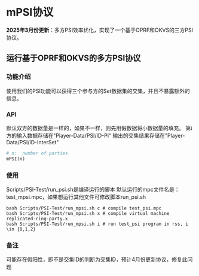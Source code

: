 # mPSI协议

**2025年3月份更新**：多方PSI效率优化，实现了一个基于OPRF和OKVS的三方PSI协议。

## 运行基于OPRF和OKVS的多方PSI协议

### 功能介绍
使用我们的PSI功能可以获得三个参与方的Set数据集的交集，并且不暴露额外的信息。

### API
默认双方的数据量是一样的，如果不一样，则先用假数据将小数据量的填充。
第i方的输入数据存储在"Player-Data/PSI/ID-Pi"
输出的交集结果存储在"Player-Data/PSI/ID-InterSet"
```python
# n:  number of parties
mPSI(n)
```

### 使用
Scripts/PSI-Test/run_psi.sh是编译运行的脚本
默认运行的mpc文件名是：test_mpsi.mpc，如果想运行其他文件可修改脚本run_psi.sh
```shell
bash Scripts/PSI-Test/run_mpsi.sh c # compile test_psi.mpc
bash Scripts/PSI-Test/run_mpsi.sh x # compile virtual machine replicated-ring-party.x
bash Scripts/PSI-Test/run_mpsi.sh i # run test_psi program in rss, i \in {0,1,2}
```

### 备注
可能存在假阳性，即不是交集ID的判断为交集ID，预计4月份更新协议，修复此问题